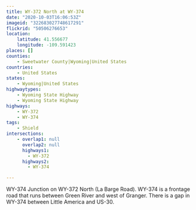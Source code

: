```yaml
---
title: WY-372 North at WY-374
date: "2020-10-03T16:06:53Z"
imageid: "322683027748617291"
flickrid: "50506276653"
location:
    latitude: 41.556677
    longitude: -109.591423
places: []
counties:
    - Sweetwater County|Wyoming|United States
countries:
    - United States
states:
    - Wyoming|United States
highwaytypes:
    - Wyoming State Highway
    - Wyoming State Highway
highways:
    - WY-372
    - WY-374
tags:
    - Shield
intersections:
    - overlap1: null
      overlap2: null
      highways1:
        - WY-372
      highways2:
        - WY-374

---
```

WY-374 Junction on WY-372 North (La Barge Road).  WY-374 is a frontage road that runs between Green River and west of Granger.  There is a gap in WY-374 between Little America and US-30.